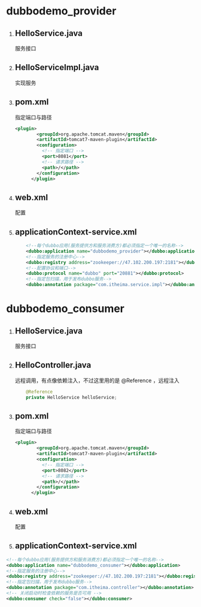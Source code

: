 # dubbodemo_provider

1. ## HelloService.java

   服务接口

2. ## HelloServiceImpl.java

   实现服务

3. ## pom.xml

   指定端口与路径 

   ```xml
   <plugin>
           <groupId>org.apache.tomcat.maven</groupId>
           <artifactId>tomcat7-maven-plugin</artifactId>
           <configuration>
             <!-- 指定端口 -->
             <port>8081</port>
             <!-- 请求路径 -->
             <path>/</path>
           </configuration>
         </plugin>
   ```

4. ## web.xml

   配置

5. ## applicationContext-service.xml

   ```xml
       <!--每个dubbo应用(服务提供方和服务消费方)都必须指定一个唯一的名称-->
       <dubbo:application name="dubbodemo_provider"></dubbo:application>
       <!--指定服务的注册中心-->
       <dubbo:registry address="zookeeper://47.102.200.197:2181"></dubbo:registry>
       <!--配置协议和端口-->
       <dubbo:protocol name="dubbo" port="20881"></dubbo:protocol>
       <!--指定包扫描，用于发布dubbo服务-->
       <dubbo:annotation package="com.itheima.service.impl"></dubbo:annotation>
   ```

# dubbodemo_consumer

1. ## HelloService.java

   服务接口

2. ## HelloController.java

   远程调用，有点像依赖注入，不过这里用的是 @Reference ，远程注入

   ```java
       @Reference
       private HelloService helloService;
   ```

3. ## pom.xml

   指定端口与路径 

   ```xml
   <plugin>
           <groupId>org.apache.tomcat.maven</groupId>
           <artifactId>tomcat7-maven-plugin</artifactId>
           <configuration>
             <!-- 指定端口 -->
             <port>8082</port>
             <!-- 请求路径 -->
             <path>/</path>
           </configuration>
         </plugin>
   ```

4. ## web.xml

   配置

5. ## applicationContext-service.xml

```XML
<!--每个dubbo应用(服务提供方和服务消费方)都必须指定一个唯一的名称-->
<dubbo:application name="dubbodemo_consumer"></dubbo:application>
<!--指定服务的注册中心-->
<dubbo:registry address="zookeeper://47.102.200.197:2181"></dubbo:registry>
<!--指定包扫描，用于发布dubbo服务-->
<dubbo:annotation package="com.itheima.controller"></dubbo:annotation>
<!-- 关闭启动时检查依赖的服务是否可用 -->
<dubbo:consumer check="false"></dubbo:consumer>
```